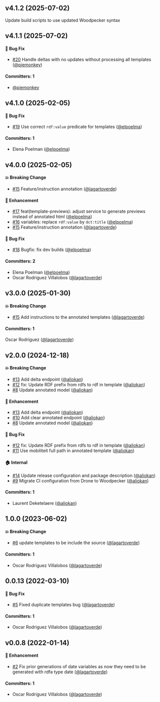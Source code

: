 


## v4.1.2 (2025-07-02)

Update build scripts to use updated Woodpecker syntax


## v4.1.1 (2025-07-02)

#### :bug: Bug Fix
* [#20](https://github.com/lblod/fix-annotation-service/pull/20) Handle deltas with no updates without processing all templates ([@piemonkey](https://github.com/piemonkey))

#### Committers: 1
- [@piemonkey](https://github.com/piemonkey)


## v4.1.0 (2025-02-05)

#### :bug: Bug Fix
* [#19](https://github.com/lblod/fix-annotation-service/pull/19) Use correct `rdf:value` predicate for templates ([@elpoelma](https://github.com/elpoelma))

#### Committers: 1
- Elena Poelman ([@elpoelma](https://github.com/elpoelma))

## v4.0.0 (2025-02-05)

#### :boom: Breaking Change
* [#15](https://github.com/lblod/fix-annotation-service/pull/15) Feature/instruction annotation ([@lagartoverde](https://github.com/lagartoverde))

#### :rocket: Enhancement
* [#17](https://github.com/lblod/fix-annotation-service/pull/17) feat(template-previews): adjust service to generate previews instead of annotated html ([@elpoelma](https://github.com/elpoelma))
* [#16](https://github.com/lblod/fix-annotation-service/pull/16) variables: replace `rdf:value` by `dct:title` ([@elpoelma](https://github.com/elpoelma))
* [#15](https://github.com/lblod/fix-annotation-service/pull/15) Feature/instruction annotation ([@lagartoverde](https://github.com/lagartoverde))

#### :bug: Bug Fix
* [#18](https://github.com/lblod/fix-annotation-service/pull/18) Bugfix: fix dev builds ([@elpoelma](https://github.com/elpoelma))

#### Committers: 2
- Elena Poelman ([@elpoelma](https://github.com/elpoelma))
- Oscar Rodriguez Villalobos ([@lagartoverde](https://github.com/lagartoverde))

## v3.0.0 (2025-01-30)

#### :boom: Breaking Change

- [#15](https://github.com/lblod/fix-annotation-service/pull/15) Add instructions to the annotated templates ([@lagartoverde](https://github.com/lagartoverde))

#### Committers: 1

Oscar Rodriguez ([@lagartoverde](https://github.com/lagartoverde))

## v2.0.0 (2024-12-18)

#### :boom: Breaking Change

- [#13](https://github.com/lblod/fix-annotation-service/pull/13) Add delta endpoint ([@aliokan](https://github.com/aliokan))
- [#12](https://github.com/lblod/fix-annotation-service/pull/12) fix: Update RDF prefix from rdfs to rdf in template ([@aliokan](https://github.com/aliokan))
- [#8](https://github.com/lblod/fix-annotation-service/pull/8) Update annotated model ([@aliokan](https://github.com/aliokan))

#### :rocket: Enhancement

- [#13](https://github.com/lblod/fix-annotation-service/pull/13) Add delta endpoint ([@aliokan](https://github.com/aliokan))
- [#10](https://github.com/lblod/fix-annotation-service/pull/10) Add clear annotated endpoint ([@aliokan](https://github.com/aliokan))
- [#8](https://github.com/lblod/fix-annotation-service/pull/8) Update annotated model ([@aliokan](https://github.com/aliokan))

#### :bug: Bug Fix

- [#12](https://github.com/lblod/fix-annotation-service/pull/12) fix: Update RDF prefix from rdfs to rdf in template ([@aliokan](https://github.com/aliokan))
- [#11](https://github.com/lblod/fix-annotation-service/pull/11) Use mobiliteit full path in annotated template ([@aliokan](https://github.com/aliokan))

#### :house: Internal

- [#14](https://github.com/lblod/fix-annotation-service/pull/14) Update release configuration and package description ([@aliokan](https://github.com/aliokan))
- [#9](https://github.com/lblod/fix-annotation-service/pull/9) Migrate CI configuration from Drone to Woodpecker ([@aliokan](https://github.com/aliokan))

#### Committers: 1

- Laurent Deketelaere ([@aliokan](https://github.com/aliokan))

## 1.0.0 (2023-06-02)

#### :boom: Breaking Change

- [#6](https://github.com/lblod/fix-annotation-service/pull/6) update templates to be include the source ([@lagartoverde](https://github.com/lagartoverde))

#### Committers: 1

- Oscar Rodriguez Villalobos ([@lagartoverde](https://github.com/lagartoverde))

## 0.0.13 (2022-03-10)

#### :bug: Bug Fix

- [#5](https://github.com/lblod/fix-annotation-service/pull/5) Fixed duplicate templates bug ([@lagartoverde](https://github.com/lagartoverde))

#### Committers: 1

- Oscar Rodriguez Villalobos ([@lagartoverde](https://github.com/lagartoverde))

## v0.0.8 (2022-01-14)

#### :rocket: Enhancement

- [#2](https://github.com/lblod/fix-annotation-service/pull/2) Fix prior generations of date variables as now they need to be generated with rdfa type date ([@lagartoverde](https://github.com/lagartoverde))

#### Committers: 1

- Oscar Rodriguez Villalobos ([@lagartoverde](https://github.com/lagartoverde))
